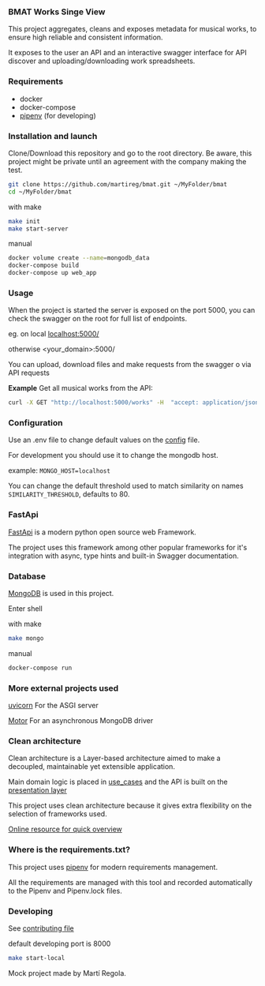 ### BMAT Works Singe View

This project aggregates, cleans and exposes metadata for musical works, to ensure high reliable and consistent information.

It exposes to the user an API and an interactive swagger interface for API discover and uploading/downloading work spreadsheets.   

### Requirements

- docker
- docker-compose
- [pipenv](https://github.com/pypa/pipenv "pipenv") (for developing)

### Installation and launch

Clone/Download this repository and go to the root directory. Be aware, this project might be private until an agreement with the company making the test.  
```bash
git clone https://github.com/martireg/bmat.git ~/MyFolder/bmat
cd ~/MyFolder/bmat
```

with make
    
```bash
make init
make start-server
```

manual

```bash
docker volume create --name=mongodb_data
docker-compose build
docker-compose up web_app
```
    
### Usage

When the project is started the server is exposed on the port 5000,
you can check the swagger on the root for full list of endpoints. 

eg. on local [localhost:5000/](http://localhost:5000/)

otherwise <your_domain>:5000/

You can upload, download files and make requests from the swagger o via API requests

**Example** Get all musical works from the API:
```bash
curl -X GET "http://localhost:5000/works" -H  "accept: application/json" 
``` 

### Configuration

Use an .env file to change default values on the [config](/app/config.py) file.

For development you should use it to change the mongodb host.

example: `MONGO_HOST=localhost`

You can change the default threshold used to match similarity on names `SIMILARITY_THRESHOLD`, defaults to 80.

### FastApi
    
[FastApi](https://fastapi.tiangolo.com/) is a modern python open source web Framework.

The project uses this framework among other popular frameworks for it's integration with async, type hints and built-in Swagger documentation.

### Database

[MongoDB](https://www.mongodb.com/) is used in this project.

Enter shell

with make
```bash
make mongo
```

manual
```bash
docker-compose run 
```

### More external projects used

[uvicorn](https://www.uvicorn.org/) For the ASGI server

[Motor](https://motor.readthedocs.io/en/stable/)  For an asynchronous MongoDB driver


### Clean architecture
    
Clean architecture is a Layer-based architecture aimed to make a decoupled, maintainable yet extensible application.

Main domain logic is placed in [use_cases](app/business_layers/use_cases.py) and the API is built on the [presentation layer](app/business_layers/presentation.py) 

This project uses clean architecture because it gives extra flexibility on the selection of frameworks used.
  
[Online resource for quick overview](https://www.freecodecamp.org/news/a-quick-introduction-to-clean-architecture-990c014448d2/)


### Where is the requirements.txt?

This project uses [pipenv](https://github.com/pypa/pipenv) for modern requirements management.

All the requirements are managed with this tool and recorded automatically to the Pipenv and Pipenv.lock files.


### Developing

See [contributing file](CONTRIBUTING.md)

default developing port is 8000
```bash
make start-local
```

Mock project made by Martí Regola.